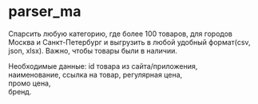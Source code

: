 # parser_ma
Спарсить любую категорию, где более 100 товаров, для городов Москва и Санкт-Петербург и выгрузить 
в любой удобный формат(csv, json, xlsx). Важно, чтобы товары были в наличии.  

Необходимые данные: id товара из сайта/приложения,  
                    наименование, 
                    ссылка на товар, 
                    регулярная цена,   
                    промо цена,  
                    бренд.
